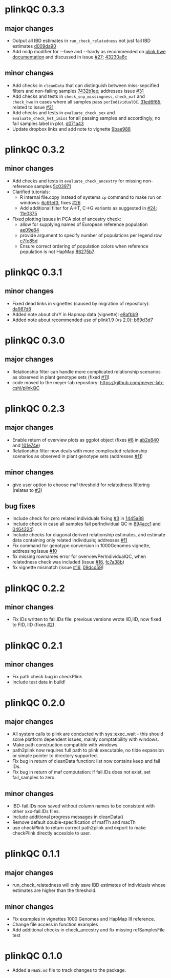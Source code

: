 # plinkQC 0.3.3
## major changes
* Output all IBD estimates in `run_check_relatedness` not just fail IBD
estimates [d009da90](https://github.com/meyer-lab/plinkQC/commit/d009da90434a83cb4867881e3772b518d17dc2dd)
* Add midp modifier for --hwe and --hardy as recommended on [plink hwe documentation](https://www.cog-genomics.org/plink/1.9/filter#hwe) and discussed in issue [#27](https://github.com/meyer-lab-cshl/plinkQC/issues/27); [43230a6c](https://github.com/meyer-lab/plinkQC/commit/43230a6ce5f079b46c85b1a7a526213177db1f1b)

## minor changes
* Add checks in `cleanData` that can distinguish between miss-sepcified filters and non-failing samples [7432b1ee](https://github.com/meyer-lab/plinkQC/commit/7432b1ee880ad14c7a078f3a0379f7fdcff1684b); addresses issue [#31](https://github.com/meyer-lab-cshl/plinkQC/issues/31) 
* Add checks and tests in `check_snp_missingness`, `check_maf` and `check_hwe` 
in cases where all samples pass `perIndividualQC`.
[31ed6f65](https://github.com/meyer-lab/plinkQC/commit/31ed6f653902857a0a78ae723e786dd84d240b75); related to issue [#31](https://github.com/meyer-lab-cshl/plinkQC/issues/31) 
* Add checks and tests in `evaluate_check_sex` and `evaluate_check_het_imiss`
for all passing samples and accordingly, no fail samples label in plot.
[d071a43](https://github.com/meyer-lab/plinkQC/commit/d071a4341b0d4c40220b42f81c412da4d320b8ec)
* Update dropbox links and add note to vignette [9bae988](https://github.com/meyer-lab/plinkQC/commit/9bae9886dc637569698d883654fcf71486b6634e)

# plinkQC 0.3.2
## minor changes
* Add checks and tests in `evaluate_check_ancestry` for missing non-reference samples
[5c03971](https://github.com/meyer-lab-cshl/plinkQC/commit/5c03971b92341b5a8cb26a1d5f2e37d637f5cbd7)
* Clarified tutorials:
  * R internal file.copy instead of systems `cp` command to make run on windows: [6c91ef3](https://github.com/meyer-lab-cshl/plinkQC/commit/6c91ef3368f601658967f88bc20db94a28307fce),
  fixes [#26](https://github.com/meyer-lab-cshl/plinkQC/issues/26) 
  * Add additional filter for A->T, C->G variants as suggested in [#24](https://github.com/meyer-lab-cshl/plinkQC/issues/24); [11e0375](https://github.com/meyer-lab-cshl/plinkQC/commit/11e03756852215915310a836d2e73dbcedf12bfc)
* Fixed plotting issues in PCA plot of ancestry check:
  * allow for supplying names of European reference population [ae09e64](https://github.com/meyer-lab-cshl/plinkQC/commit/ae09e64ee2eaeb8337b60b24b126a9c049d6315f)
  * provide argument to specify number of populations per legend row [c7fe85d](https://github.com/meyer-lab-cshl/plinkQC/commit/c7fe85d555c256bf8be3843803ff1cc445f7898f)
  * Ensure correct ordering of population colors when reference population is not HapMap [86275b7](https://github.com/meyer-lab-cshl/plinkQC/commit/86275b7c281835681f38ab16672db61c288cfed9)

# plinkQC 0.3.1
## minor changes

* Fixed dead links in vignettes (caused by migration of repository): [da987d8](https://github.com/meyer-lab-cshl/plinkQC/commit/da987d8f225aa6aca0596b9c4f6a2484b102bdb6)
* Added note about chrY in Hapmap data (vignette): [e8afbb9](https://github.com/meyer-lab-cshl/plinkQC/commit/e8afbb9842ed9421461a8114ac0a00f7955cf0c0)
* Added note about recommended use of plink1.9 (vs 2.0):
[b69d3d7](https://github.com/meyer-lab-cshl/plinkQC/commit/b69d3d71d23e9b161176a635fcb2b5a2b524591f)

# plinkQC 0.3.0
## major changes
* Relationship filter can handle more complicated relationship scenarios as
  observed in plant genotype sets (fixed [#11](https://github.com/meyer-lab-cshl/plinkQC/issues/11))
* code moved to the meyer-lab repository: https://github.com/meyer-lab-cshl/plinkQC

# plinkQC 0.2.3
## major changes
* Enable return of overview plots as ggplot object
  (fixes  [#6](https://github.com/meyer-lab-cshl/plinkQC/issues/6) in [ab2e840](https://github.com/meyer-lab-cshl/plinkQC/commit/ab2e840f0f22ccdeb5317475698aa58e7eecd345) and
  [101e74e](https://github.com/meyer-lab-cshl/plinkQC/commit/101e74e318752b2f8038330245d875f6afd5b57b))
* Relationship filter now deals with more complicated relationship scenarios as
  observed in plant genotype sets (addresses [#11](https://github.com/meyer-lab-cshl/plinkQC/issues/11))

## minor changes
* give user option to choose maf threshold for relatedness filtering (relates to
   [#3](https://github.com/meyer-lab-cshl/plinkQC/issues/3))

## bug fixes
* Include check for zero related individuals fixing  [#3](https://github.com/meyer-lab-cshl/plinkQC/issues/3) in
  [1445a88](https://github.com/meyer-lab-cshl/plinkQC/commit/1445a88d41d985e73ffdd161144229683f8352cd)
* Include check in case all samples fail perIndividual QC in
   [894acc1](https://github.com/meyer-lab-cshl/plinkQC/commit/894acc1fa03dadfe0ad2028888142171bcc641eb) and
   [0464224](https://github.com/meyer-lab-cshl/plinkQC/commit/04642246d18ed4eaac5b9d9a6931d1ecb08308e8))
* Include checks for diagonal derived relationship estimates, and estimate data
  containing only related individuals; addresses  [#11](https://github.com/meyer-lab-cshl/plinkQC/issues/11)
* Fix command for genotype conversion in 1000Genomes vignette, addressing issue
   [#10](https://github.com/meyer-lab-cshl/plinkQC/issues/10)
* fix missing rownames error for overviewPerIndividualQC, when relatedness check
  was included (issue [#16](https://github.com/meyer-lab-cshl/plinkQC/issues/16), [fc7a38b](https://github.com/meyer-lab-cshl/plinkQC/commit/fc7a38b1f2b345d9c6c5d69f5dcf0bc57a857f62))
* fix vignette mismatch (issue [#16](https://github.com/meyer-lab-cshl/plinkQC/issues/16), [09dcd59](https://github.com/meyer-lab-cshl/plinkQC/commit/09dcd59e77178b35747aae81a5c1988712e20de9))

# plinkQC 0.2.2
## minor changes
* Fix IDs written to fail.IDs file: previous versions wrote IID,IID, now fixed
to FID, IID (fixes [#2](https://github.com/meyer-lab-cshl/plinkQC/issues/2)).

# plinkQC 0.2.1
## minor changes
* Fix path check bug in checkPlink
* Include test data in build!

# plinkQC 0.2.0
## major changes
* All system calls to plink are conducted with sys::exec_wait - this should
solve platform dependent issues, mainly comptatibility with windows.
* Make path construction compatible with windows.
* path2plink now requires full path to plink executable, no tilde expansion or
simple pointer to directory supported.
* Fix bug in return of cleanData function: list now contains keep and fail IDs.
* Fix bug in return of maf computation: if fail.IDs does not exist, set
  fail_samples to zero.

## minor changes
* IBD-fail.IDs now saved without column names to be consistent with other
xxx-fail.IDs files.
* Include additional progress messages in cleanData()
* Remove default double-specification of mafTh and macTh
* use checkPlink to return correct path2plink and export to make checkPlink
directly accesible to user.


# plinkQC 0.1.1
## major changes
* run_check_relatedness will only save IBD estimates of individuals whose
estimates are higher than the threshold.

## minor changes
* Fix examples in vignettes 1000 Genomes and HapMap III reference.
* Change file access in function examples
* Add additional checks in check_ancestry and fix missing refSamplesFile test


# plinkQC 0.1.0

* Added a `NEWS.md` file to track changes to the package.



